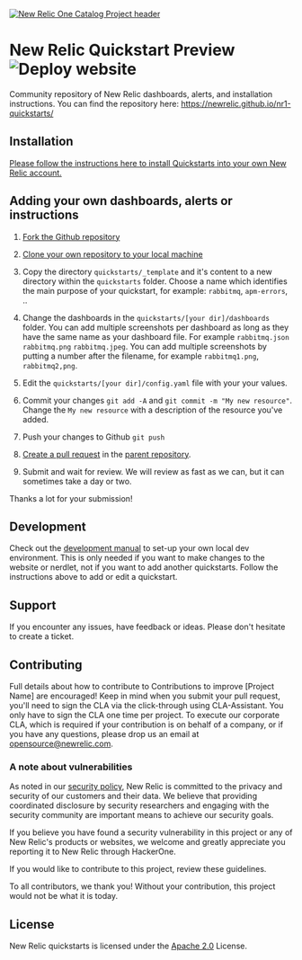 [![New Relic One Catalog Project header](https://github.com/newrelic/opensource-website/raw/master/src/images/categories/New_Relic_One_Catalog_Project.png)](https://opensource.newrelic.com/oss-category/#new-relic-one-catalog-project)

# New Relic Quickstart Preview ![Deploy website](https://github.com/newrelic/nr1-quickstarts/workflows/Deploy%20website/badge.svg?branch=master)

Community repository of New Relic dashboards, alerts, and installation instructions. You can find the repository here: https://newrelic.github.io/nr1-quickstarts/

## Installation

[Please follow the instructions here to install Quickstarts into your own New Relic account.](./INSTALLATION.md)

## Adding your own dashboards, alerts or instructions

1. [Fork the Github repository](https://help.github.com/en/github/getting-started-with-github/fork-a-repo#fork-an-example-repository)

2. [Clone your own repository to your local machine](https://help.github.com/en/github/creating-cloning-and-archiving-repositories/cloning-a-repository)

3. Copy the directory `quickstarts/_template` and it's content to a new directory within the `quickstarts` folder. Choose a name which identifies the main purpose of your quickstart, for example: `rabbitmq`, `apm-errors`, ..

4. Change the dashboards in the `quickstarts/[your dir]/dashboards` folder. You can add multiple screenshots per dashboard as long as they have the same name as your dashboard file. For example `rabbitmq.json` `rabbitmq.png` `rabbitmq.jpeg`. You can add multiple screenshots by putting a number after the filename, for example `rabbitmq1.png`, `rabbitmq2,png`.

5. Edit the `quickstarts/[your dir]/config.yaml` file with your your values.

6. Commit your changes `git add -A` and `git commit -m "My new resource"`. Change the `My new resource` with a description of the resource you've added.

7. Push your changes to Github `git push`

8. [Create a pull request](https://help.github.com/en/github/collaborating-with-issues-and-pull-requests/creating-a-pull-request) in the [parent repository](https://github.com/newrelic/nr1-quickstarts/compare?expand=1).

9. Submit and wait for review. We will review as fast as we can, but it can sometimes take a day or two.

Thanks a lot for your submission!


## Development

Check out the [development manual](./DEVELOPMENT.md) to set-up your own local dev environment. This is only needed if you want to make changes to the website or nerdlet, not if you want to add another quickstarts. Follow the instructions above to add or edit a quickstart.

## Support

If you encounter any issues, have feedback or ideas. Please don't hesitate to create a ticket.
<!-- New Relic hosts and moderates an online forum where customers can interact with New Relic employees as well as other customers to get help and share best practices. Like all official New Relic open source projects, there's a related Community topic in the New Relic Explorers Hub. You can find this project's topic/threads here:

>Add the url for the support thread here -->

## Contributing
Full details about how to contribute to
Contributions to improve [Project Name] are encouraged! Keep in mind when you submit your pull request, you'll need to sign the CLA via the click-through using CLA-Assistant. You only have to sign the CLA one time per project.
To execute our corporate CLA, which is required if your contribution is on behalf of a company, or if you have any questions, please drop us an email at opensource@newrelic.com.

### A note about vulnerabilities

As noted in our [security policy](https://github.com/newrelic/nr1-quickstarts/security/policy), New Relic is committed to the privacy and security of our customers and their data. We believe that providing coordinated disclosure by security researchers and engaging with the security community are important means to achieve our security goals.

If you believe you have found a security vulnerability in this project or any of New Relic's products or websites, we welcome and greatly appreciate you reporting it to New Relic through HackerOne.

If you would like to contribute to this project, review these guidelines.

To all contributors, we thank you! Without your contribution, this project would not be what it is today.

## License
New Relic quickstarts is licensed under the [Apache 2.0](http://apache.org/licenses/LICENSE-2.0.txt) License.

